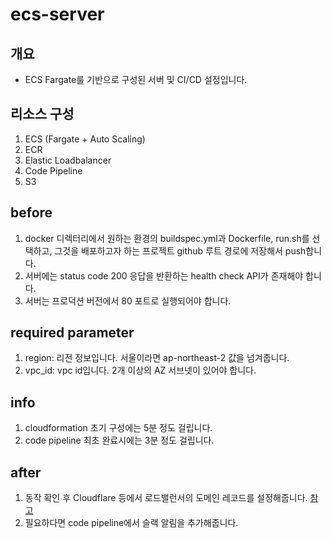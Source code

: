 # ecs-server

## 개요

- ECS Fargate룰 기반으로 구성된 서버 및 CI/CD 설정입니다.

## 리소스 구성

1. ECS (Fargate + Auto Scaling)
2. ECR
3. Elastic Loadbalancer
4. Code Pipeline
5. S3

## before

1. docker 디렉터리에서 원하는 환경의 buildspec.yml과 Dockerfile, run.sh를 선택하고, 그것을 배포하고자 하는 프로젝트 github 루트 경로에 저장해서 push합니다.
2. 서버에는 status code 200 응답을 반환하는 health check API가 존재해야 합니다.
3. 서버는 프로덕션 버전에서 80 포트로 실행되어야 합니다.

## required parameter

1. region: 리전 정보입니다. 서울이라면 ap-northeast-2 값을 넘겨줍니다.
2. vpc_id: vpc id입니다. 2개 이상의 AZ 서브넷이 있어야 합니다.

## info

1. cloudformation 초기 구성에는 5분 정도 걸립니다.
2. code pipeline 최초 완료시에는 3분 정도 걸립니다.

## after

1. 동작 확인 후 Cloudflare 등에서 로드밸런서의 도메인 레코드를 설정해줍니다. [참고](https://blog.naver.com/sssang97/222913100848)
2. 필요하다면 code pipeline에서 슬랙 알림을 추가해줍니다.
